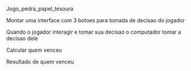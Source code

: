 Jogo_pedra_papel_tesoura


Montar uma interface com 3 botoes para tomada de decisao do jogador 

Quando o jogador interagir e tomar sua decisao o computador tomar a decisao dele 

Calcular quem venceu 

Resultado de quem venceu
